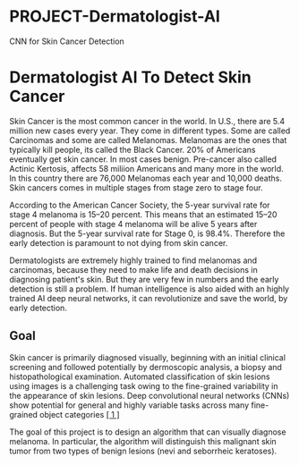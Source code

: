 # PROJECT-Dermatologist-AI
CNN for Skin Cancer Detection
# Dermatologist AI To Detect Skin Cancer

Skin Cancer is the most common cancer in the world. In U.S., there are 5.4 million new cases every year. They come in different types. Some are called Carcinomas and some are called Melanomas. Melanomas are the ones that typically kill people, its called the Black Cancer. 20% of Americans eventually get skin cancer. In most cases benign. Pre-cancer also called Actinic Kertosis, affects 58 miliion Americans and many more in the world. In this country there are 76,000 Melanomas each year and 10,000 deaths. Skin cancers comes in multiple stages from stage zero to stage four. 

According to the American Cancer Society, the 5-year survival rate for stage 4 melanoma is 15–20 percent. This means that an estimated 15–20 percent of people with stage 4 melanoma will be alive 5 years after diagnosis. But the 5-year survival rate for Stage 0, is 98.4%. Therefore the early detection is paramount to not dying from skin cancer.

Dermatologists are extremely highly trained to find melanomas and carcinomas, because they need to make life and death decisions in diagnosing patient's skin. But they are very few in numbers and the early detection is still a problem. If human intelligence is also aided with an highly trained AI deep neural networks, it can revolutionize and save the world, by early detection.

## Goal
Skin cancer is primarily diagnosed visually, beginning with an initial clinical screening and followed potentially by dermoscopic analysis, a biopsy and histopathological examination. Automated classification of skin lesions using images is a challenging task owing to the fine-grained variability in the appearance of skin lesions. Deep convolutional neural networks (CNNs) show potential for general and highly variable tasks across many fine-grained object categories [[ 1 ] ](https://www.nature.com/articles/nature21056.epdf?author_access_token=8oxIcYWf5UNrNpHsUHd2StRgN0jAjWel9jnR3ZoTv0NXpMHRAJy8Qn10ys2O4tuPakXos4UhQAFZ750CsBNMMsISFHIKinKDMKjShCpHIlYPYUHhNzkn6pSnOCt0Ftf6)

The goal of this project is to design an algorithm that can visually diagnose melanoma. In particular, the algorithm will distinguish this malignant skin tumor from two types of benign lesions (nevi and seborrheic keratoses).
